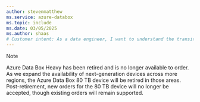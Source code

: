 ```yaml
---
author: stevenmatthew
ms.service: azure-databox
ms.topic: include
ms.date: 03/05/2025
ms.author: shaas
# Customer intent: As a data engineer, I want to understand the transition from Azure Data Box Heavy to the next-gen data box options, so that I can effectively plan for my offline data transfer needs before the retirement date.
---
```


> [!NOTE]
> Azure Data Box Heavy has been retired and is no longer available to order. As we expand the availability of next-generation devices across more regions, the Azure Data Box 80 TB device will be retired in those areas. Post-retirement, new orders for the 80 TB device will no longer be accepted, though existing orders will remain supported.
